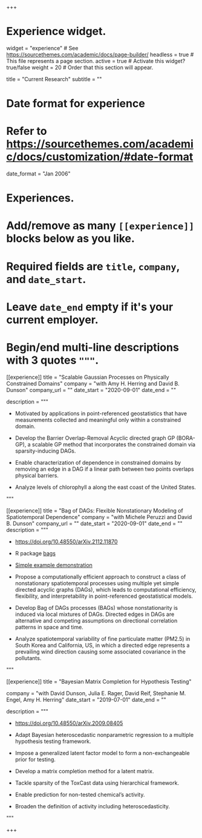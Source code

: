 +++
# Experience widget.
widget = "experience"  # See https://sourcethemes.com/academic/docs/page-builder/
headless = true  # This file represents a page section.
active = true  # Activate this widget? true/false
weight = 20  # Order that this section will appear.

title = "Current Research"
subtitle = ""

# Date format for experience
#   Refer to https://sourcethemes.com/academic/docs/customization/#date-format
date_format = "Jan 2006"

# Experiences.
#   Add/remove as many `[[experience]]` blocks below as you like.
#   Required fields are `title`, `company`, and `date_start`.
#   Leave `date_end` empty if it's your current employer.
#   Begin/end multi-line descriptions with 3 quotes `"""`.

[[experience]]
  title = "Scalable Gaussian Processes on Physically Constrained Domains"
  company = "with Amy H. Herring and David B. Dunson"
  company_url = ""
  date_start = "2020-09-01"
  date_end = ""

description = """

* Motivated by applications in point-referenced geostatistics that have measurements collected and meaningful only within a constrained domain.

* Develop the Barrier Overlap-Removal Acyclic directed graph GP (BORA-GP), a scalable GP method that incorporates the constrained domain via sparsity-inducing DAGs.  

* Enable characterization of dependence in constrained domains by removing an edge in a DAG if a linear path between two points overlaps physical barriers.

* Analyze levels of chlorophyll a along the east coast of the United States.

"""

[[experience]]
  title = "Bag of DAGs: Flexible Nonstationary Modeling of Spatiotemporal Dependence"
  company = "with Michele Peruzzi and David B. Dunson"
  company_url = ""
  date_start = "2020-09-01"
  date_end = ""
  description = """

* https://doi.org/10.48550/arXiv.2112.11870

* R package [bags](https://github.com/jinbora0720/bags)

* [Simple example demonstration](/media/BAGs/example.html)

* Propose a computationally efficient approach to construct a class of nonstationary spatiotemporal processes using multiple yet simple directed acyclic graphs (DAGs), which leads to computational efficiency, flexibility, and interpretability in point-referenced geostatistical models.

* Develop Bag of DAGs processes (BAGs) whose nonstationarity is induced via local mixtures of DAGs. Directed edges in DAGs are alternative and competing assumptions on directional correlation patterns in space and time.

* Analyze spatiotemporal variability of fine particulate matter (PM2.5) in South Korea and California, US, in which a directed edge represents a prevailing wind direction causing some associated covariance in the pollutants.

"""

[[experience]]
  title = "Bayesian Matrix Completion for Hypothesis Testing"

company = "with David Dunson, Julia E. Rager, David Reif, Stephanie M. Engel, Amy H. Herring"
  date_start = "2019-07-01"
  date_end = ""

description = """

* https://doi.org/10.48550/arXiv.2009.08405

* Adapt Bayesian heteroscedastic nonparametric regression to a multiple hypothesis testing framework.  
* Impose a generalized latent factor model to form a non-exchangeable prior for testing.
* Develop a matrix completion method for a latent matrix.
* Tackle sparsity of the ToxCast data using hierarchical framework.
* Enable prediction for non-tested chemical’s activity.
* Broaden the definition of activity including heteroscedasticity.

"""

+++
